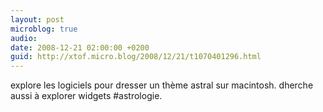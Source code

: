 ```yaml
---
layout: post
microblog: true
audio: 
date: 2008-12-21 02:00:00 +0200
guid: http://xtof.micro.blog/2008/12/21/t1070401296.html
---
```

explore les logiciels pour dresser un thème astral sur macintosh. dherche aussi à explorer widgets #astrologie.
